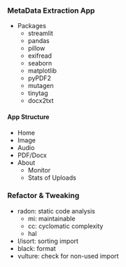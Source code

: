 ### MetaData Extraction App

+ Packages
    - streamlit
    - pandas
    - pillow
    - exifread
    - seaborn
    - matplotlib
    - pyPDF2
    - mutagen
    - tinytag
    - docx2txt

#### App Structure

+ Home
+ Image
+ Audio
+ PDF/Docx
+ About
    - Monitor
    - Stats of Uploads

### Refactor & Tweaking
+ radon: static code analysis
    - mi: maintainable
    - cc: cyclomatic complexity
    - hal
+ l/isort: sorting import
+ black: format
+ vulture: check for non-used import
    